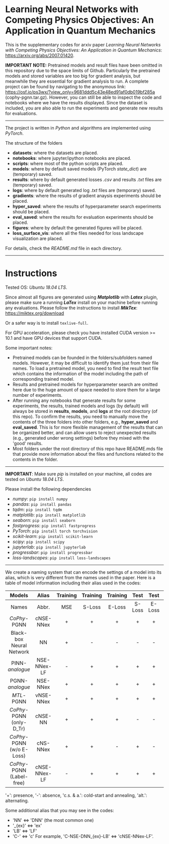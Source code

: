 # Learning Neural Networks with Competing Physics Objectives: An Application in Quantum Mechanics

This is the supplementary codes for arxiv paper *Learning Neural Networks with Competing Physics Objectives: An Application in Quantum Mechanics*: https://arxiv.org/abs/2007.01420.

**IMPORTANT NOTE:** 
Pretrained models and result files have been omitted in this repository due to the space limits of Github. Particularly the pretrained models and stored variables are too big for gradient analysis, but meanwhile they are essential for gradient analysis to run. A complete project can be found by navigating to the anonymous link: https://osf.io/ps3wx/?view_only=9681ddd5c43e48ed91af0db019bf285a (cophy-pgnn.tar.gz). 
However, you can still be able to inspect the code and notebooks where we have the results displayed. Since the dataset is included, you are also able to run the experiments and generate new results for evaluations.

---------------------------------------------------------------
The project is written in *Python* and algorithms are implemented using *PyTorch*.

The structure of the folders

- **datasets**: where the datasets are placed.
- **notebooks**: where jupyter/ipython notebooks are placed.
- **scripts**: where most of the python scripts are placed.
- **models**: where by default saved models (PyTorch *state_dict*) are (temporary) saved.
- **results**: where by default generated losses *.csv* and results *.txt* files are (temporary) saved.
- **logs**: where by default generated log *.txt* files are (temporary) saved.
- **gradients**: where the results of gradient anaysis experiments should be placed.
- **hyper_saved**: where the results of hyperparameter search experiments should be placed.
- **eval_saved**: where the results for evaluation experiments should be placed.
- **figures**: where by default the generated figures will be placed.
- **loss_surface_vis**: where all the files needed for loss landscape visualization are placed.

For details, check the *README.md* file in each directory.

-----------------------------------------------------------------
# Instructions

Tested OS: *Ubuntu 18.04 LTS*.

Since almost all figures are generated using ***Matplotlib*** with ***Latex*** plugin, please make sure a running ***LaTex*** install on your machine before running any evaluations.
Please follow the instructions to install ***MikTex***:
https://miktex.org/download

Or a safer way is to install ``texlive-full``.

For GPU acceleration, please check you have installed CUDA version >= 10.1 and have GPU devices that support CUDA.

Some important notes:
- Pretrained models can be founded in the folders/subfolders named models. However, it may be difficult to identify them just from their file names. To load a pretrained model, you need to find the result text file which contains the information of the model including the path of corresponding trained model.
- Results and pretrained models for hyperparameter search are omitted here due to the huge amount of space needed to store them for a large number of experiments.
- After running any notebooks that generate results for some experiments, the results, trained models and logs (by default) will always be stored in **results**, **models**, and **logs** at the root directory (of this repo). To confirm the results, you need to manually move the contents of the three folders into other folders, e.g., **hyper_saved** and **eval_saved**. This is for more flexible management of the results that can be organized better, and can allow users to reject unexpected results (e.g., generated under wrong settings) before they mixed with the 'good' results.
- Most folders under the root directory of this repo have README.mds file that provide more information about the files and functions related to the contents in the folder.
-----------------------------------------------------------------

**IMPORTANT**: Make sure *pip* is installed on your machine, all codes are tested on *Ubuntu 18.04 LTS*. 

Please install the following dependencies

- *numpy*: `pip install numpy`
- *pandas*: `pip install pandas`
- *tqdm*: `pip install tqdm`
- *matplotlib*: `pip install matplotlib`
- *seaborn*: `pip install seaborn`
- *fastprogress*: `pip install fastprogress`
- *PyTorch*: `pip install torch torchvision`
- *scikit-learn*: `pip install scikit-learn`
- *scipy*: `pip install scipy`
- *jupyterlab*: `pip install jupyterlab`
- *progressbar*: `pip install progressbar`
- *loss-landscapes*: `pip install loss-landscapes`

-----------------------------------------------------------------

We create a naming system that can encode the settings of a model into its alias, which is very different from the names used in the paper.
Here is a table of model information including their alias used in the codes:

|          Models          	|     Alias    	| Training 	| Training 	| Training 	|   Test  	|  Test  	| Adaptive  |
|:------------------------:	|:------------:	|:--------:	|:--------:	|:--------:	|:------:	|:------:	|:------:	|
|          Names          	|     Abbr.    	|    MSE   	|  S-Loss  	|  E-Loss  	| S-Loss 	| E-Loss 	|  Lambda	|
| *CoPhy*-PGNN   	        | cNSE-NNex    	|     +    	|     +    	|     +    	|    +   	|    +   	| c.s. & a. |
| Black-box Neural Network  | NN            |     +    	|     -    	|     -    	|    -   	|    -   	|     -     |
| PINN-*analogue*      	    | NSE-NNex-LF 	|     -    	|     +    	|     +    	|    +   	|    +   	|     -     |
| PGNN-*analogue*   	    | NSE-NNex    	|     +    	|     +    	|     +    	|    +   	|    +   	|     -     |
| *MTL*-PGNN     	        | vNSE-NNex     |     +    	|     +    	|     +    	|    +   	|    +   	|    alt.   |
| *CoPhy*-PGNN (only-D_Tr)  | cNSE-NN       |     +    	|     +    	|     +    	|    -   	|    -   	| c.s. & a. |
| *CoPhy*-PGNN (w/o E-Loss) | cNS-NNex     	|     +    	|     +    	|     -    	|    +   	|    -   	| c.s. & a. |
| *CoPhy*-PGNN (Label-free) | cNSE-NNex-LF  |     -    	|     +    	|     +    	|    +   	|    +   	| c.s. & a. |

'+': presence, '-': absence, 'c.s. & a.': cold-start and annealing, 'alt.': alternating. 

Some additional alias that you may see in the codes:
- 'NN' <=> 'DNN' (the most common one)
- '_{ex}' <=> 'ex'
- 'LB' <=> 'LF'
- 'C-' <=> 'c'
For example, 'C-NSE-DNN_{ex}-LB' <=> 'cNSE-NNex-LF'.

